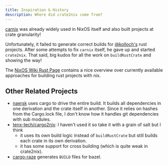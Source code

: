 ```yaml
---
title: Inspiration & History
description: Where did crate2nix come from?
---
```


[carnix](https://nest.pijul.com/pmeunier/carnix:master) was already widely used
in NixOS itself and also built projects at crate granularity!

Unfortunately, it failed to generate correct builds for
[@kolloch's](https://github.com/kolloch) rust projects. After some attempts to
fix `carnix` itself, he gave up and started `crate2nix`. That said, big kudos for all the
work on `buildRustCrate` and showing the way!

The [NixOS Wiki Rust Page](https://nixos.wiki/wiki/Rust#Packaging_Rust_projects_with_nix)
contains a nice overview over currently available approaches for building
rust projects with nix.

## Other Related Projects

* [naersk](https://github.com/nmattia/naersk/) uses cargo to drive the
  entire build. It builds all dependencies in one derivation and the crate itself in another.
  Since it relies on hashes from the Cargo.lock
  file, I don't know how it handles git dependencies with sub modules.
* [tenx-tech/cargo2nix](https://github.com/tenx-tech/cargo2nix): I
  haven't used it so take it with a grain of salt but I think
  * it uses its own build logic instead of `buildRustCrate` but
      still builds each crate in its own derivation.
  * it has some support for cross building (which is quite weak in
      crate2nix).
* [cargo-raze](https://github.com/google/cargo-raze) generates `BUILD`
  files for bazel.
